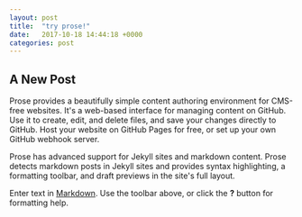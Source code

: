 ```yaml
---
layout: post
title:  "try prose!"
date:   2017-10-18 14:44:18 +0000
categories: post
---
```

## A New Post
Prose provides a beautifully simple content authoring environment for CMS-free websites. It's a web-based interface for managing content on GitHub. Use it to create, edit, and delete files, and save your changes directly to GitHub. Host your website on GitHub Pages for free, or set up your own GitHub webhook server.

Prose has advanced support for Jekyll sites and markdown content. Prose detects markdown posts in Jekyll sites and provides syntax highlighting, a formatting toolbar, and draft previews in the site's full layout.

Enter text in [Markdown](http://daringfireball.net/projects/markdown/). Use the toolbar above, or click the **?** button for formatting help.
